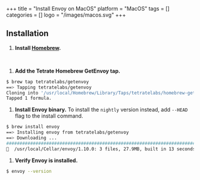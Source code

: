 +++
title = "Install Envoy on MacOS"
platform = "MacOS"
tags = []
categories = []
logo = "/images/macos.svg"
+++

## Installation ##

1. **Install [Homebrew](https://brew.sh/).**
<p><br/></p>

1. **Add the Tetrate Homebrew GetEnvoy tap.**
```sh
$ brew tap tetratelabs/getenvoy
==> Tapping tetratelabs/getenvoy
Cloning into '/usr/local/Homebrew/Library/Taps/tetratelabs/homebrew-getenvoy'...
Tapped 1 formula.
```

1. **Install Envoy binary.**
To install the `nightly` version instead, add `--HEAD` flag to the install command.
```sh
$ brew install envoy
==> Installing envoy from tetratelabs/getenvoy
==> Downloading ...
######################################################################## 100.0%
🍺  /usr/local/Cellar/envoy/1.10.0: 3 files, 27.9MB, built in 13 seconds
```

1. **Verify Envoy is installed.**
```sh
$ envoy --version
```
